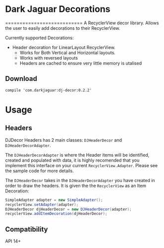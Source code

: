Dark Jaguar Decorations
===========================
===========================
A RecyclerView decor library.
Allows the user to easily add decorations to their RecyclerView.

Currently supported Decorations:
* Header decoration for LinearLayout RecyclerView.
  * Works for Both Vertical and Horizontal layouts.
  * Works with reversed layouts
  * Headers are cached to ensure very little memory is utalised
  
Download
---------
```
compile 'com.darkjaguar:dj-decor:0.2.2'
```

Usage
=====
Headers
--------
DJDecor Headers has 2 main classes: `DJHeaderDecor` and `DJHeaderDecorAdapter`.

The `DJHeaderDecorAdapter` is where the Header items will be identified, created and populated with data, it is highly recomended that you implement this interface on your current `RecyclerView.Adapter`. Please see the sample code for more details.

The `DJHeaderDecor` takes in the `DJHeaderDecorAdapter` you have created in order to draw the headers.
It is given the the `RecyclerView` as an Item Decoration:
```java
SimpleAdapter adapter = new SimpleAdapter();
recyclerView.setAdapter(adapter);
DJHeaderDecor djHeaderDecor = new DJHeaderDecor(adapter);
recyclerView.addItemDecoration(djHeaderDecor);
```

Compatibility
-------------
API 14+
